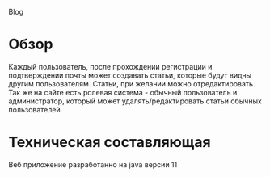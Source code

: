 Blog

Обзор
================================
Каждый пользователь, после прохождении регистрации и подтверждении почты может 
создавать статьи, которые будут видны другим пользователям. Статьи, при 
желании можно отредактировать. Так же на сайте есть ролевая система - обычный
пользователь и администратор, который может удалять/редактировать статьи обычных пользователей.

Техническая составляющая
================================
Веб приложение разработанно на java версии 11
